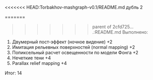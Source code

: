 <<<<<<< HEAD:Torbakhov-mashgraph-v0.1/README.md
дубль 2

=======
>>>>>>> parent of 2cfd725... .:README.md
Выполнено:
1) Двумерный пост-эффект (ночное видение) +2
2) Имитация рельевных поверхностей (normal mapping) +2
3) Попиксельный расчет освещенности по модели Фонга +2
4) Нечеткие тени +4 
5) Parallax relief mapping +4

Итог: 14
